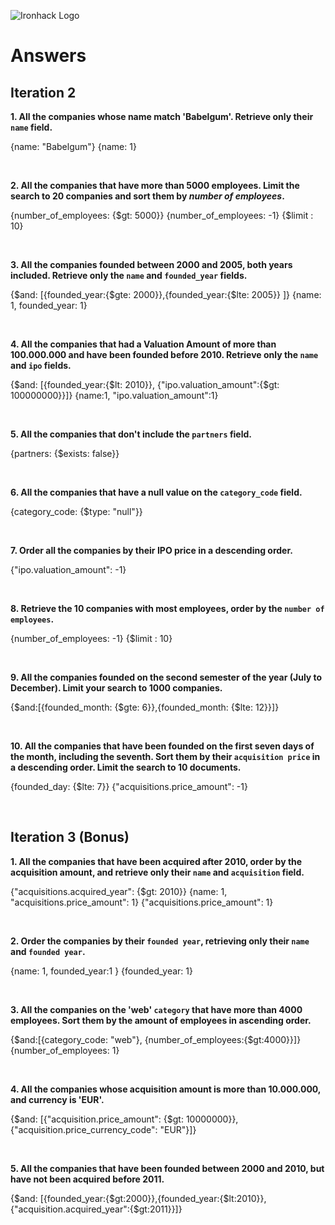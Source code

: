 ![Ironhack Logo](https://i.imgur.com/1QgrNNw.png)

# Answers

## Iteration 2

**1. All the companies whose name match 'Babelgum'. Retrieve only their `name` field.**

<!-- Your Query Goes Here -->
{name: "Babelgum"}
{name: 1}

<br>

**2. All the companies that have more than 5000 employees. Limit the search to 20 companies and sort them by *number of employees*.**

{number_of_employees: {$gt: 5000}}
{number_of_employees: -1}
{$limit : 10}


<br>

**3. All the companies founded between 2000 and 2005, both years included. Retrieve only the `name` and `founded_year` fields.**

{$and: [{founded_year:{$gte: 2000}},{founded_year:{$lte: 2005}} ]}
{name: 1, founded_year: 1}

<br>

**4. All the companies that had a Valuation Amount of more than 100.000.000 and have been founded before 2010. Retrieve only the `name` and `ipo` fields.**

{$and: [{founded_year:{$lt: 2010}}, {"ipo.valuation_amount":{$gt: 100000000}}]}
{name:1, "ipo.valuation_amount":1}

<br>

**5. All the companies that don't include the `partners` field.**

{partners: {$exists: false}}

<br>

**6. All the companies that have a null value on the `category_code` field.**

{category_code: {$type: "null"}}

<br>

**7. Order all the companies by their IPO price in a descending order.**

{"ipo.valuation_amount": -1}

<br>

**8. Retrieve the 10 companies with most employees, order by the `number of employees`.**

{number_of_employees: -1}
{$limit : 10}

<br>

**9. All the companies founded on the second semester of the year (July to December). Limit your search to 1000 companies.**

{$and:[{founded_month: {$gte: 6}},{founded_month: {$lte: 12}}]}

<br>

**10. All the companies that have been founded on the first seven days of the month, including the seventh. Sort them by their `acquisition price` in a descending order. Limit the search to 10 documents.**

{founded_day: {$lte: 7}}
{"acquisitions.price_amount": -1}

<br>

## Iteration 3 (Bonus)

**1. All the companies that have been acquired after 2010, order by the acquisition amount, and retrieve only their `name` and `acquisition` field.**

{"acquisitions.acquired_year": {$gt: 2010}}
{name: 1, "acquisitions.price_amount": 1}
{"acquisitions.price_amount": 1}

<br>

**2. Order the companies by their `founded year`, retrieving only their `name` and `founded year`.**

{name: 1, founded_year:1 }
{founded_year: 1}

<br>

**3. All the companies on the 'web' `category` that have more than 4000 employees. Sort them by the amount of employees in ascending order.**

{$and:[{category_code: "web"}, {number_of_employees:{$gt:4000}}]}
{number_of_employees: 1}

<br>

**4. All the companies whose acquisition amount is more than 10.000.000, and currency is 'EUR'.**

{$and: [{"acquisition.price_amount": {$gt: 10000000}}, {"acquisition.price_currency_code": "EUR"}]}

<br>

**5. All the companies that have been founded between 2000 and 2010, but have not been acquired before 2011.**

{$and: [{founded_year:{$gt:2000}},{founded_year:{$lt:2010}},{"acquisition.acquired_year":{$gt:2011}}]}

<br>
